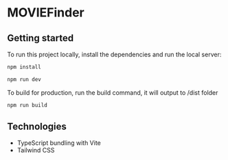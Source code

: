 # MOVIEFinder

## Getting started

To run this project locally, install the dependencies and run the local server:

```bash
npm install
```

```bash
npm run dev
```

To build for production, run the build command, it will output to /dist folder

```bash
npm run build
```

## Technologies
- TypeScript bundling with Vite
- Tailwind CSS